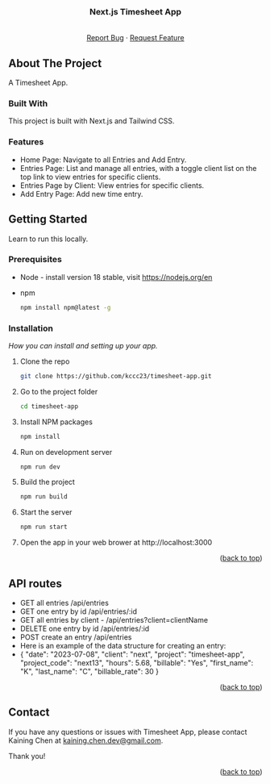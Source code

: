 <br />
<div align="center">

  <h3 align="center" id="readme-top">Next.js Timesheet App</h3>

  <p align="center">
    <br />
    <a href="https://github.com/kccc23/timesheet-app/issues">Report Bug</a>
    ·
    <a href="https://github.com/kccc23/timesheet-app/issues">Request Feature</a>
  </p>
</div>


## About The Project

A Timesheet App.

### Built With

This project is built with Next.js and Tailwind CSS.

### Features

* Home Page: Navigate to all Entries and Add Entry.
* Entries Page: List and manage all entries, with a toggle client list on the top link to view entries for specific clients.
* Entries Page by Client: View entries for specific clients.
* Add Entry Page: Add new time entry.


## Getting Started

Learn to run this locally.

### Prerequisites

* Node - install version 18 stable, visit https://nodejs.org/en

* npm
  ```sh
  npm install npm@latest -g
  ```

### Installation

_How you can install and setting up your app._

1. Clone the repo
   ```sh
   git clone https://github.com/kccc23/timesheet-app.git
   ```
2. Go to the project folder
   ```sh
   cd timesheet-app
   ```
3. Install NPM packages
   ```sh
   npm install
   ```
4. Run on development server
   ```sh
   npm run dev
   ```
5. Build the project
   ```sh
   npm run build
   ```
6. Start the server
   ```sh
   npm run start
   ```
7. Open the app in your web brower at http://localhost:3000

<p align="right">(<a href="#readme-top">back to top</a>)</p>


## API routes

* GET all entries /api/entries
* GET one entry by id /api/entries/:id
* GET all entries by client - /api/entries?client=clientName
* DELETE one entry by id /api/entries/:id
* POST create an entry /api/entries
* Here is an example of the data structure for creating an entry:
*  {
      "date": "2023-07-08",
      "client": "next",
      "project": "timesheet-app",
      "project_code": "next13",
      "hours": 5.68,
      "billable": "Yes",
      "first_name": "K",
      "last_name": "C",
      "billable_rate": 30
   }

<p align="right">(<a href="#readme-top">back to top</a>)</p>


## Contact

If you have any questions or issues with Timesheet App, please contact Kaining Chen at kaining.chen.dev@gmail.com.

Thank you!

<p align="right">(<a href="#readme-top">back to top</a>)</p>
